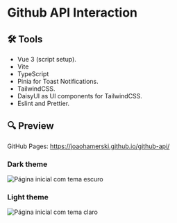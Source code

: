 # Github API Interaction

## 🛠️  Tools
- Vue 3 (script setup).
- Vite
- TypeScript
- Pinia for Toast Notifications.
- TailwindCSS.
- DaisyUI as UI components for TailwindCSS.
- Eslint and Prettier.

## 🔍 Preview
GitHub Pages: https://joaohamerski.github.io/github-api/

### Dark theme
![Página inicial com tema escuro](https://github.com/JoaoHamerski/github-api/assets/32890601/6b81b79d-f548-4a5b-9c87-c183b9844f4b)
### Light theme
![Página inicial com tema claro](https://github.com/JoaoHamerski/github-api/assets/32890601/2d1e7f12-b302-4b00-b3b5-ba0ab5fab83b)
